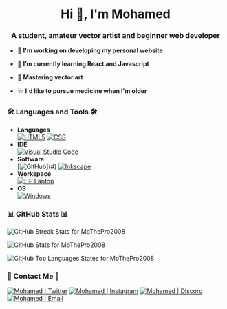 <h1 align="center">Hi 👋, I'm Mohamed</h1>
<h3 align="center">A student, amateur vector artist and beginner web developer</h3>

- 🔭 **I'm working on developing my personal website**  

- 🌱 **I’m currently learning React and Javascript**

- 🎨 **Mastering vector art**

- 🩺 **I'd like to pursue medicine when I'm older**

### 🛠️ Languages and Tools 🛠️

*   **Languages**  
    [![HTML5](https://img.shields.io/badge/html5-%23E34F26.svg?style=for-the-badge&logo=html5&logoColor=white)](#) [![CSS](https://img.shields.io/badge/css3-%231572B6.svg?style=for-the-badge&logo=css3&logoColor=white)](#)
*   **IDE**  
    [![Visual Studio Code](https://img.shields.io/badge/VisualStudioCode-0078d7.svg?style=for-the-badge&logo=visual-studio-code&logoColor=white)](#)
*   **Software**  
    [![GitHub](https://img.shields.io/badge/github-%23121011.svg?style=for-the-badge&logo=github&logoColor=white")](#) [![Inkscape](https://img.shields.io/badge/Inkscape-000000?style=for-the-badge&logo=Inkscape&logoColor=white)](#)
*   **Workspace**  
    [![HP Laptop](https://img.shields.io/badge/hp-laptop-0096D6?style=for-the-badge&logo=hp&logoColor=white)](#)
*   **OS**  
    [![Windows](https://img.shields.io/badge/Windows-0078D6?style=for-the-badge&logo=windows&logoColor=white)](#)

### 📊 GitHub Stats 📊

![GitHub Streak Stats for MoThePro2008](https://github-readme-streak-stats.herokuapp.com?user=MoThePro2008&title_color=0096c7&text_color=48cae4&icon_color=ade8f4&border_color=000000&bg_color=001233&date_format=j%20M%5B%20Y%5D)

![GitHub Stats for MoThePro2008](https://github-readme-stats.vercel.app/api?username=MoThePro2008&show_icons=true&include_all_commits=true&count_private=true&layout=compact&show_icons=true&title_color=0096c7&text_color=48cae4&icon_color=ade8f4&border_color=000000&bg_color=001233)

![GitHub Top Languages States for MoThePro2008](https://github-readme-stats.vercel.app/api/top-langs?username=mothepro2008&show_icons=true&locale=en&layout=compact&title_color=0096c7&text_color=48cae4&icon_color=ade8f4&border_color=000000&bg_color=001233)

### 📱 Contact Me 📱

[![Mohamed | Twitter](https://img.shields.io/badge/Twitter-1DA1F2?style=for-the-badge&logo=twitter&logoColor=white)](https://twitter.com/MohamedAwadalk3) [![Mohamed | Instagram](https://img.shields.io/badge/Instagram-E4405F?style=for-the-badge&logo=instagram&logoColor=white)](https://www.instagram.com/mohamed_awadalkarim/) [![Mohamed | Discord](https://img.shields.io/badge/Discord-7289DA?style=for-the-badge&logo=discord&logoColor=white)](https://discord.com/users/725696142800715846) [![Mohamed | Email](https://img.shields.io/badge/Gmail-D14836?style=for-the-badge&logo=gmail&logoColor=white)](mailto:mohamedawadalkarim57@gmail.com)